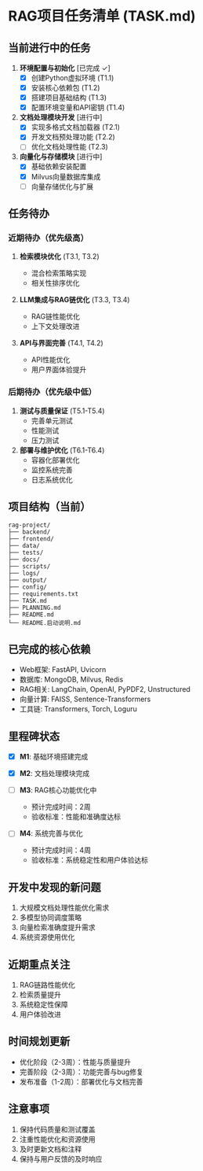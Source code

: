 # RAG项目任务清单 (TASK.md)

## 当前进行中的任务
1. **环境配置与初始化** [已完成 ✓]
   - [x] 创建Python虚拟环境 (T1.1)
   - [x] 安装核心依赖包 (T1.2)
   - [x] 搭建项目基础结构 (T1.3)
   - [x] 配置环境变量和API密钥 (T1.4)

2. **文档处理模块开发** [进行中]
   - [x] 实现多格式文档加载器 (T2.1)
   - [x] 开发文档预处理功能 (T2.2)
   - [ ] 优化文档处理性能 (T2.3)

3. **向量化与存储模块** [进行中]
   - [x] 基础依赖安装配置
   - [x] Milvus向量数据库集成
   - [ ] 向量存储优化与扩展

## 任务待办
### 近期待办（优先级高）
1. **检索模块优化** (T3.1, T3.2)
   - 混合检索策略实现
   - 相关性排序优化

2. **LLM集成与RAG链优化** (T3.3, T3.4)
   - RAG链性能优化
   - 上下文处理改进

3. **API与界面完善** (T4.1, T4.2)
   - API性能优化
   - 用户界面体验提升

### 后期待办（优先级中低）
1. **测试与质量保证** (T5.1-T5.4)
   - 完善单元测试
   - 性能测试
   - 压力测试
2. **部署与维护优化** (T6.1-T6.4)
   - 容器化部署优化
   - 监控系统完善
   - 日志系统优化

## 项目结构（当前）
```
rag-project/
├── backend/
├── frontend/
├── data/
├── tests/
├── docs/
├── scripts/
├── logs/
├── output/
├── config/
├── requirements.txt
├── TASK.md
├── PLANNING.md
├── README.md
└── README.启动说明.md
```

## 已完成的核心依赖
- Web框架: FastAPI, Uvicorn
- 数据库: MongoDB, Milvus, Redis
- RAG相关: LangChain, OpenAI, PyPDF2, Unstructured
- 向量计算: FAISS, Sentence-Transformers
- 工具链: Transformers, Torch, Loguru

## 里程碑状态
- [x] **M1**: 基础环境搭建完成
- [x] **M2**: 文档处理模块完成
- [ ] **M3**: RAG核心功能优化中
  - 预计完成时间：2周
  - 验收标准：性能和准确度达标

- [ ] **M4**: 系统完善与优化
  - 预计完成时间：4周
  - 验收标准：系统稳定性和用户体验达标

## 开发中发现的新问题
1. 大规模文档处理性能优化需求
2. 多模型协同调度策略
3. 向量检索准确度提升需求
4. 系统资源使用优化

## 近期重点关注
1. RAG链路性能优化
2. 检索质量提升
3. 系统稳定性保障
4. 用户体验改进

## 时间规划更新
- 优化阶段（2-3周）：性能与质量提升
- 完善阶段（2-3周）：功能完善与bug修复
- 发布准备（1-2周）：部署优化与文档完善

## 注意事项
1. 保持代码质量和测试覆盖
2. 注重性能优化和资源使用
3. 及时更新文档和注释
4. 保持与用户反馈的及时响应